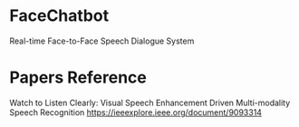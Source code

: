 # FaceChatbot
Real-time Face-to-Face Speech Dialogue System


# Papers Reference

Watch to Listen Clearly: Visual Speech Enhancement Driven Multi-modality Speech Recognition
https://ieeexplore.ieee.org/document/9093314
